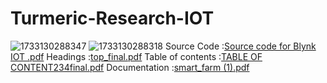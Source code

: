 # Turmeric-Research-IOT
![1733130288347](https://github.com/user-attachments/assets/a6a6f744-68df-4e3c-8b6e-7e305cff498f)
![1733130288318](https://github.com/user-attachments/assets/6c927401-9fea-4d8c-a9d3-1be3fef3d2c3)
Source Code :[Source code for Blynk IOT .pdf](https://github.com/user-attachments/files/17972962/Source.code.for.Blynk.IOT.pdf)
Headings :[top_final.pdf](https://github.com/user-attachments/files/17972966/top_final.pdf)
Table of contents :[TABLE OF CONTENT234final.pdf](https://github.com/user-attachments/files/17972965/TABLE.OF.CONTENT234final.pdf)
Documentation :[smart_farm (1).pdf](https://github.com/user-attachments/files/17972964/smart_farm.1.pdf)

